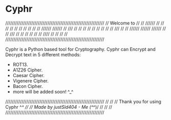 # Cyphr
/////////////////////////////////////////////////////////////
//    Welcome to                                           //
//             //////               //                     //
//             //                   //                     //
//             //     //  // ////// ////// // ///          //
//             //     //  // //  // //  // ///             //
//             ////// ////// ////// //  // ///             //
//                        // //                            //
//                      //// //                            //
//                                                         //
/////////////////////////////////////////////////////////////

Cyphr is a Python based tool for Cryptography.
Cyphr can Encrypt and Decrypt text in 5 different methods:
- ROT13.
- A1Z26 Cipher.
- Caesar Cipher.
- Vigenere Cipher.
- Bacon Cipher.
- more will be added soon! ^_^

/////////////////////////////////////////////////////////////
//                                                         //
//              Thank you for using Cyphr ^_^              //
//             Made by justSid404 - Me \(^_^)/             //
//                                                         //
/////////////////////////////////////////////////////////////
